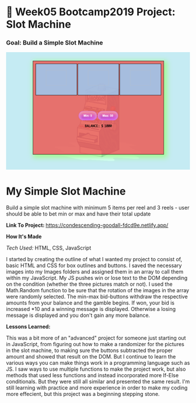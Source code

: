 # 🎰 Week05 Bootcamp2019 Project: Slot Machine

### Goal: Build a Simple Slot Machine

![alt text](SlotSS.png)

<h1>My Simple Slot Machine</h1>

Build a simple slot machine with minimum 5 items per reel and 3 reels - user should be able to bet min or max and have their total update

<strong>Link To Project: </strong>https://condescending-goodall-fdcd9e.netlify.app/

<strong>How It's Made</strong>

<i>Tech Used: </i>HTML, CSS, JavaScript

I started by creating the outline of what I wanted my project to consist of, basic HTML and CSS for box outlines and buttons.
I saved the necessary images into my Images folders and assigned them in an array to call them within my JavaScript.
My JS pushes win or lose text to the DOM depending on the condition (whether the three pictures match or not).
I used the Math.Random function to be sure that the rotation of the images in the array were randomly selected.
The min-max bid-buttons withdraw the respective amounts from your balance and the gamble begins.
If won, your bid is increased *10 and a winning message is displayed. Otherwise a losing message is displayed and you don't gain any more balance.

<strong>Lessons Learned:</strong>
 
 This was a bit more of an "advanced" project for someone just starting out in JavaScript, from figuring out how to make
 a randomizer for the pictures in the slot machine, to making sure the buttons subtracted the proper amount and showed that 
 result on the DOM. But I continue to learn the various ways you can make things work in a programming language such as JS. I saw ways
 to use multiple functions to make the project work, but also methods that used less functions and instead incorporated more If-Else conditionals. 
 But they were still all similar and presented the same result. I'm still learning with practice and more experience in order to make
 my coding more effecient, but this project was a beginning stepping stone.
